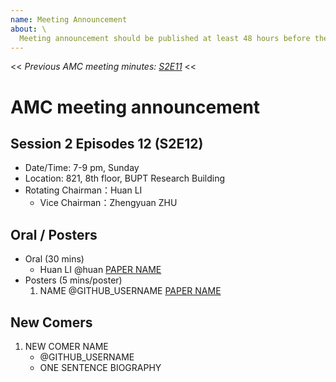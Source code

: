 ```yaml
---
name: Meeting Announcement
about: \
  Meeting announcement should be published at least 48 hours before the meeting, and the Meeting minutes should be published no more than 48 hours after the meeting.
---
```


<< _Previous AMC meeting minutes: [S2E11](https://ai-ml.club/events/seminar-meeting-minutes-2-11/)_ <<

# AMC meeting announcement

## Session 2 Episodes 12 (S2E12)

- Date/Time: 7-9 pm, Sunday
- Location: 821, 8th floor, BUPT Research Building
- Rotating Chairman：Huan LI
  - Vice Chairman：Zhengyuan ZHU

## Oral / Posters

- Oral (30 mins)
    - Huan LI @huan [PAPER NAME](https://arxiv.org/PAPER_URL)
- Posters (5 mins/poster)
    1. NAME @GITHUB_USERNAME [PAPER NAME](https://arxiv.org/PAPER_URL)

## New Comers

1. NEW COMER NAME
    - @GITHUB_USERNAME
    - ONE SENTENCE BIOGRAPHY
